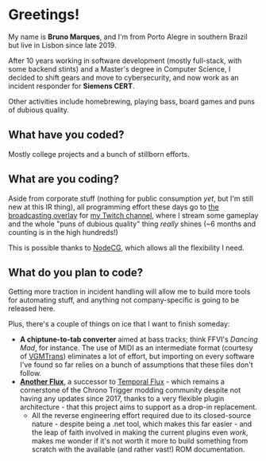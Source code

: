 Greetings!
==========

My name is **Bruno Marques**, and I'm from Porto Alegre in southern Brazil but live in Lisbon since late 2019.

After 10 years working in software development (mostly full-stack, with some backend stints) and a Master's degree in Computer Science, I decided to shift gears and move to cybersecurity, and now work as an incident responder for **Siemens CERT**.

Other activities include homebrewing, playing bass, board games and puns of dubious quality.

## What have you coded?

Mostly college projects and a bunch of stillborn efforts.

## What are you coding?

Aside from corporate stuff (nothing for public consumption *yet*, but I'm still new at this IR thing), all programming effort these days go to [the broadcasting overlay](https://github.com/ElSaico/comboio-overlay) for [my Twitch channel](https://twitch.tv/ElSaico), where I stream some gameplay and the whole "puns of dubious quality" thing *really* shines (~6 months and counting is in the high hundreds!)

This is possible thanks to [NodeCG](https://www.nodecg.dev/), which allows all the flexibility I need.

## What do you plan to code?

Getting more traction in incident handling will allow me to build more tools for automating stuff, and anything not company-specific is going to be released here.

Plus, there's a couple of things on ice that I want to finish someday:

* **A chiptune-to-tab converter** aimed at bass tracks; think FFVI's *Dancing Mad*, for instance. The use of MIDI as an intermediate format (courtesy of [VGMTrans](https://github.com/vgmtrans/vgmtrans)) eliminates a lot of effort, but importing on every software I've found so far relies on a bunch of assumptions that these files don't follow.
* **[Another Flux](https://github.com/ElSaico/AnotherFlux)**, a successor to [Temporal Flux](http://geigercount.net/crypt/) - which remains a cornerstone of the Chrono Trigger modding community despite not having any updates since 2017, thanks to a very flexible plugin architecture - that this project aims to support as a drop-in replacement.
  * All the reverse engineering effort required due to its closed-source nature - despite being a .net tool, which makes this far easier - and the leap of faith involved in making the current plugins even *work*, makes me wonder if it's not worth it more to build something from scratch with the available (and rather vast!) ROM documentation.
